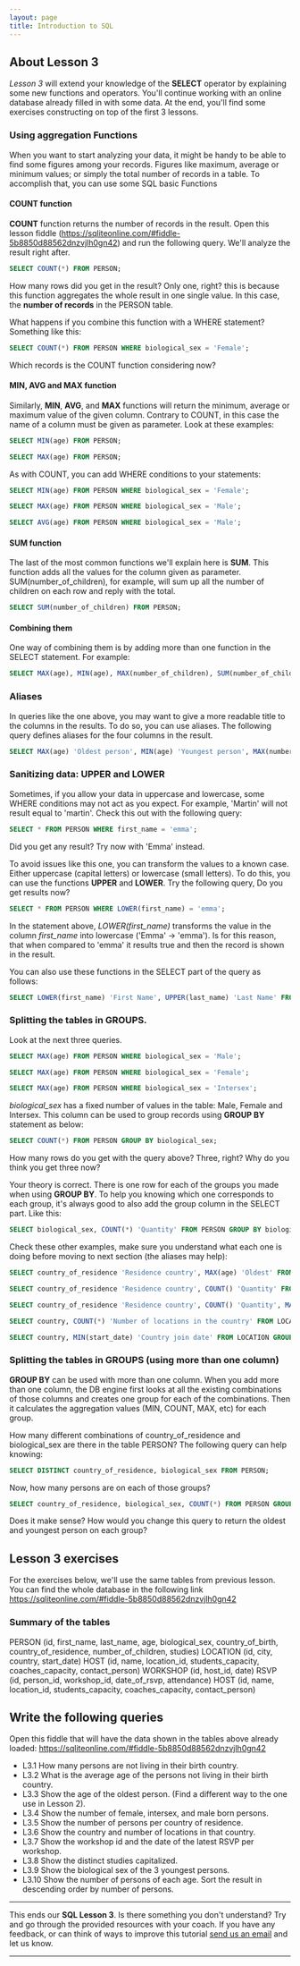 ```yaml
---
layout: page
title: Introduction to SQL
---
```


## About Lesson 3

_Lesson 3_ will extend your knowledge of the **SELECT** operator by explaining some new functions and operators. You'll continue working with an online database already filled in with some data. At the end, you'll find some exercises constructing on top of the first 3 lessons.


### Using aggregation Functions
When you want to start analyzing your data, it might be handy to be able to find some figures among your records. Figures like maximum, average or minimum values; or simply the total number of records in a table. To accomplish that, you can use some SQL basic Functions

#### COUNT function

**COUNT** function returns the number of records in the result. Open this lesson fiddle (https://sqliteonline.com/#fiddle-5b8850d88562dnzvjlh0gn42) and run the following query. We'll analyze the result right after.

```SQL
SELECT COUNT(*) FROM PERSON;
```

How many rows did you get in the result? Only one, right? this is because this function aggregates the whole result in one single value. In this case, the **number of records** in the PERSON table.

What happens if you combine this function with a WHERE statement? Something like this:
```SQL
SELECT COUNT(*) FROM PERSON WHERE biological_sex = 'Female';
```

Which records is the COUNT function considering now?

#### MIN, AVG and MAX function

Similarly, **MIN**, **AVG**, and **MAX** functions will return the minimum, average or maximum value of the given column. Contrary to COUNT, in this case the name of a column must be given as parameter. Look at these examples:

```SQL
SELECT MIN(age) FROM PERSON;

SELECT MAX(age) FROM PERSON;
```

As with COUNT, you can add WHERE conditions to your statements:

```SQL
SELECT MIN(age) FROM PERSON WHERE biological_sex = 'Female';

SELECT MAX(age) FROM PERSON WHERE biological_sex = 'Male';

SELECT AVG(age) FROM PERSON WHERE biological_sex = 'Male';
```

#### SUM function

The last of the most common functions we'll explain here is **SUM**. This function adds all the values for the column given as parameter. SUM(number_of_children), for example, will sum up all the number of children on each row and reply with the total.

```SQL
SELECT SUM(number_of_children) FROM PERSON;
```

#### Combining them

One way of combining them is by adding more than one function in the SELECT statement. For example:
```SQL
SELECT MAX(age), MIN(age), MAX(number_of_children), SUM(number_of_children) FROM PERSON;
```

### Aliases

In queries like the one above, you may want to give a more readable title to the columns in the results. To do so, you can use aliases.
The following query defines aliases for the four columns in the result.

```SQL
SELECT MAX(age) 'Oldest person', MIN(age) 'Youngest person', MAX(number_of_children) 'Maximum kids', SUM(number_of_children) 'Total children in the community' FROM PERSON;
```

### Sanitizing data: UPPER and LOWER

Sometimes, if you allow your data in uppercase and lowercase, some WHERE conditions may not act as you expect. For example, 'Martin' will not result equal to 'martin'. Check this out with the following query:

```SQL
SELECT * FROM PERSON WHERE first_name = 'emma';
```

Did you get any result? Try now with 'Emma' instead.

To avoid issues like this one, you can transform the values to a known case. Either uppercase (capital letters) or lowercase (small letters). To do this, you can use the functions **UPPER** and **LOWER**. Try the following query, Do you get results now?

```SQL
SELECT * FROM PERSON WHERE LOWER(first_name) = 'emma';
```

In the statement above, _LOWER(first_name)_ transforms the value in the column _first_name_ into lowercase ('Emma' -> 'emma'). Is for this reason, that when compared to 'emma' it results true and then the record is shown in the result.

You can also use these functions in the SELECT part of the query as follows:

```SQL
SELECT LOWER(first_name) 'First Name', UPPER(last_name) 'Last Name' FROM PERSON;
```

### Splitting the tables in GROUPS.

Look at the next three queries.
```SQL
SELECT MAX(age) FROM PERSON WHERE biological_sex = 'Male';

SELECT MAX(age) FROM PERSON WHERE biological_sex = 'Female';

SELECT MAX(age) FROM PERSON WHERE biological_sex = 'Intersex';
```

_biological_sex_ has a fixed number of values in the table: Male, Female and Intersex. This column can be used to group records using **GROUP BY** statement as below:

```SQL
SELECT COUNT(*) FROM PERSON GROUP BY biological_sex;
```
How many rows do you get with the query above?
Three, right? Why do you think you get three now?

Your theory is correct. There is one row for each of the groups you made when using **GROUP BY**. To help you knowing which one corresponds to each group, it's always good to also add the group column in the SELECT part. Like this:

```SQL
SELECT biological_sex, COUNT(*) 'Quantity' FROM PERSON GROUP BY biological_sex;
```

Check these other examples, make sure you understand what each one is doing before moving to next section (the aliases may help):

```SQL
SELECT country_of_residence 'Residence country', MAX(age) 'Oldest' FROM PERSON GROUP BY country_of_residence;

SELECT country_of_residence 'Residence country', COUNT() 'Quantity' FROM PERSON GROUP BY country_of_residence;

SELECT country_of_residence 'Residence country', COUNT() 'Quantity', MAX(age) 'Oldest',MIN(age) 'Youngest' FROM PERSON GROUP BY country_of_residence;

SELECT country, COUNT(*) 'Number of locations in the country' FROM LOCATION GROUP BY country;

SELECT country, MIN(start_date) 'Country join date' FROM LOCATION GROUP BY country ORDER BY start_date;
```

### Splitting the tables in GROUPS (using more than one column)

**GROUP BY** can be used with more than one column. When you add more than one column, the DB engine first looks at all the existing combinations of those columns and creates one group for each of the combinations. Then it calculates the aggregation values (MIN, COUNT, MAX, etc) for each group.

How many different combinations of country_of_residence and biological_sex are there in the table PERSON? The following query can help knowing:

```SQL
SELECT DISTINCT country_of_residence, biological_sex FROM PERSON;
```

Now, how many persons are on each of those groups?

```SQL
SELECT country_of_residence, biological_sex, COUNT(*) FROM PERSON GROUP BY country_of_residence, biological_sex;
```

Does it make sense? How would you change this query to return the oldest and youngest person on each group?

## Lesson 3 exercises

For the exercises below, we'll use the same tables from previous lesson. You can find the whole database in the following link https://sqliteonline.com/#fiddle-5b8850d88562dnzvjlh0gn42

### Summary of the tables

PERSON (id, first_name, last_name, age, biological_sex, country_of_birth, country_of_residence, number_of_children, studies)
LOCATION (id, city, country, start_date)
HOST (id, name, location_id, students_capacity, coaches_capacity, contact_person)
WORKSHOP (id, host_id, date)
RSVP (id, person_id, workshop_id, date_of_rsvp, attendance)
HOST (id, name, location_id, students_capacity, coaches_capacity, contact_person)

## Write the following queries

Open this fiddle that will have the data shown in the tables above already loaded: https://sqliteonline.com/#fiddle-5b8850d88562dnzvjlh0gn42
* L3.1 How many persons are not living in their birth country.
* L3.2 What is the average age of the persons not living in their birth country.
* L3.3 Show the age of the oldest person. (Find a different way to the one use in Lesson 2).
* L3.4 Show the number of female, intersex, and male born persons.
* L3.5 Show the number of persons per country of residence.
* L3.6 Show the country and number of locations in that country.
* L3.7 Show the workshop id and the date of the latest RSVP per workshop.
* L3.8 Show the distinct studies capitalized.
* L3.9 Show the biological sex of the 3 youngest persons.
* L3.10 Show the number of persons of each age. Sort the result in descending order by number of persons.

---
This ends our **SQL Lesson 3**. Is there something you don't understand? Try and go through the provided resources with your coach. If you have any feedback, or can think of ways to improve this tutorial [send us an email](mailto:feedback@codebar.io) and let us know.

---

